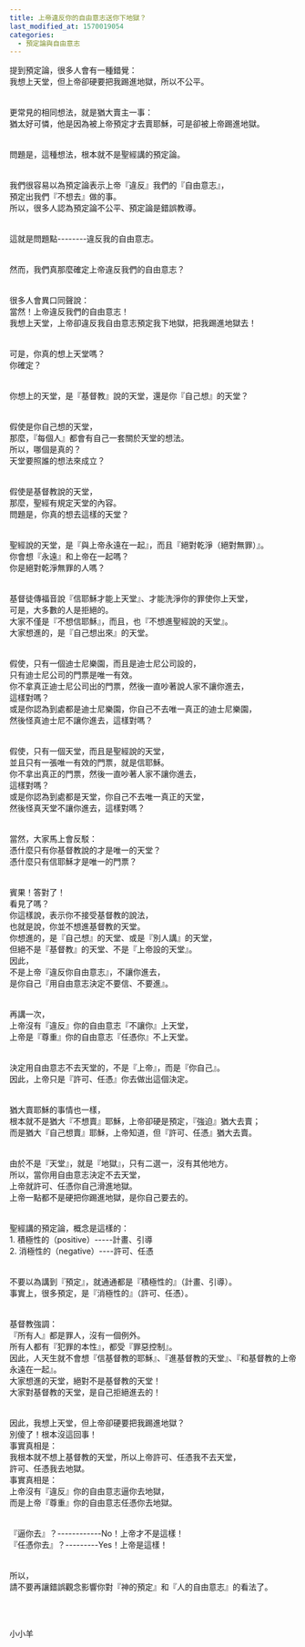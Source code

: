 ```yaml
---
title: 上帝違反你的自由意志送你下地獄？
last_modified_at: 1570019054
categories:
  - 預定論與自由意志
---
```


<div>提到預定論，很多人會有一種錯覺：</div>

<div>我想上天堂，但上帝卻硬要把我踢進地獄，所以不公平。</div>

<div>&nbsp;</div>

<div>&nbsp;</div>

<div>更常見的相同想法，就是猶大賣主一事：</div>

<div>猶太好可憐，他是因為被上帝預定才去賣耶穌，可是卻被上帝踢進地獄。</div>

<div>&nbsp;</div>

<div>&nbsp;</div>

<div>問題是，這種想法，根本就不是聖經講的預定論。</div>

<div>&nbsp;</div>

<div>&nbsp;</div>

<div>我們很容易以為預定論表示上帝『違反』我們的『自由意志』，</div>

<div>預定出我們『不想去』做的事。</div>

<div>所以，很多人認為預定論不公平、預定論是錯誤教導。</div>

<div>&nbsp;</div>

<div>&nbsp;</div>

<div>這就是問題點--------違反我的自由意志。</div>

<div>&nbsp;</div>

<div>&nbsp;</div>

<div>然而，我們真那麼確定上帝違反我們的自由意志？</div>

<div>&nbsp;</div>

<div>&nbsp;</div>

<div>很多人會異口同聲說：</div>

<div>當然！上帝違反我們的自由意志！</div>

<div>我想上天堂，上帝卻違反我自由意志預定我下地獄，把我踢進地獄去！</div>

<div>&nbsp;</div>

<div>&nbsp;</div>

<div>可是，你真的想上天堂嗎？</div>

<div>你確定？</div>

<div>&nbsp;</div>

<div>&nbsp;</div>

<div>你想上的天堂，是『基督教』說的天堂，還是你『自己想』的天堂？</div>

<div>&nbsp;</div>

<div>&nbsp;</div>

<div>假使是你自己想的天堂，</div>

<div>那麼，『每個人』都會有自己一套關於天堂的想法。</div>

<div>所以，哪個是真的？</div>

<div>天堂要照誰的想法來成立？</div>

<div>&nbsp;</div>

<div>&nbsp;</div>

<div>假使是基督教說的天堂，</div>

<div>那麼，聖經有規定天堂的內容。</div>

<div>問題是，你真的想去這樣的天堂？</div>

<div>&nbsp;</div>

<div>&nbsp;</div>

<div>聖經說的天堂，是『與上帝永遠在一起』，而且『絕對乾淨（絕對無罪）』。</div>

<div>你會想『永遠』和上帝在一起嗎？</div>

<div>你是絕對乾淨無罪的人嗎？</div>

<div>&nbsp;</div>

<div>&nbsp;</div>

<div>基督徒傳福音說『信耶穌才能上天堂』、才能洗淨你的罪使你上天堂，</div>

<div>可是，大多數的人是拒絕的。</div>

<div>大家不僅是『不想信耶穌』，而且，也『不想進聖經說的天堂』。</div>

<div>大家想進的，是『自己想出來』的天堂。</div>

<div>&nbsp;</div>

<div>&nbsp;</div>

<div>假使，只有一個迪士尼樂園，而且是迪士尼公司設的，</div>

<div>只有迪士尼公司的門票是唯一有效。</div>

<div>你不拿真正迪士尼公司出的門票，然後一直吵著說人家不讓你進去，</div>

<div>這樣對嗎？</div>

<div>或是你認為到處都是迪士尼樂園，你自己不去唯一真正的迪士尼樂園，</div>

<div>然後怪真迪士尼不讓你進去，這樣對嗎？</div>

<div>&nbsp;</div>

<div>&nbsp;</div>

<div>假使，只有一個天堂，而且是聖經說的天堂，</div>

<div>並且只有一張唯一有效的門票，就是信耶穌。</div>

<div>你不拿出真正的門票，然後一直吵著人家不讓你進去，</div>

<div>這樣對嗎？</div>

<div>或是你認為到處都是天堂，你自己不去唯一真正的天堂，</div>

<div>然後怪真天堂不讓你進去，這樣對嗎？</div>

<div>&nbsp;</div>

<div>&nbsp;</div>

<div>當然，大家馬上會反駁：</div>

<div>憑什麼只有你基督教說的才是唯一的天堂？</div>

<div>憑什麼只有信耶穌才是唯一的門票？</div>

<div>&nbsp;</div>

<div>&nbsp;</div>

<div>賓果！答對了！</div>

<div>看見了嗎？</div>

<div>你這樣說，表示你不接受基督教的說法，</div>

<div>也就是說，你並不想進基督教的天堂。</div>

<div>你想進的，是『自己想』的天堂、或是『別人講』的天堂，</div>

<div>但絕不是『基督教』的天堂、不是『上帝設的天堂』。</div>

<div>因此，</div>

<div>不是上帝『違反你自由意志』，不讓你進去，</div>

<div>是你自己『用自由意志決定不要信、不要進』。</div>

<div>&nbsp;</div>

<div>&nbsp;</div>

<div>再講一次，</div>

<div>上帝沒有『違反』你的自由意志『不讓你』上天堂，</div>

<div>上帝是『尊重』你的自由意志『任憑你』不上天堂。</div>

<div>&nbsp;</div>

<div>&nbsp;</div>

<div>決定用自由意志不去天堂的，不是『上帝』，而是『你自己』。</div>

<div>因此，上帝只是『許可、任憑』你去做出這個決定。</div>

<div>&nbsp;</div>

<div>&nbsp;</div>

<div>猶大賣耶穌的事情也一樣，</div>

<div>根本就不是猶大『不想賣』耶穌，上帝卻硬是預定，『強迫』猶大去賣；</div>

<div>而是猶大『自己想賣』耶穌，上帝知道，但『許可、任憑』猶大去賣。</div>

<div>&nbsp;</div>

<div>&nbsp;</div>

<div>由於不是『天堂』，就是『地獄』，只有二選一，沒有其他地方。</div>

<div>所以，當你用自由意志決定不去天堂，</div>

<div>上帝就許可、任憑你自己滑進地獄。</div>

<div>上帝一點都不是硬把你踢進地獄，是你自己要去的。</div>

<div>&nbsp;</div>

<div>&nbsp;</div>

<div>聖經講的預定論，概念是這樣的：</div>

<div>1.<span style="white-space:pre"> </span>積極性的（positive）-----計畫、引導</div>

<div>2.<span style="white-space:pre"> </span>消極性的（negative）----許可、任憑</div>

<div>&nbsp;</div>

<div>&nbsp;</div>

<div>不要以為講到『預定』，就通通都是『積極性的』（計畫、引導）。</div>

<div>事實上，很多預定，是『消極性的』（許可、任憑）。</div>

<div>&nbsp;</div>

<div>&nbsp;</div>

<div>基督教強調：</div>

<div>『所有人』都是罪人，沒有一個例外。</div>

<div>所有人都有『犯罪的本性』，都受『罪惡控制』。</div>

<div>因此，人天生就不會想『信基督教的耶穌』、『進基督教的天堂』、『和基督教的上帝永遠在一起』。</div>

<div>大家想進的天堂，絕對不是基督教的天堂！</div>

<div>大家對基督教的天堂，是自己拒絕進去的！</div>

<div>&nbsp;</div>

<div>&nbsp;</div>

<div>因此，我想上天堂，但上帝卻硬要把我踢進地獄？</div>

<div>別傻了！根本沒這回事！</div>

<div>事實真相是：</div>

<div>我根本就不想上基督教的天堂，所以上帝許可、任憑我不去天堂，</div>

<div>許可、任憑我去地獄。</div>

<div>事實真相是：</div>

<div>上帝沒有『違反』你的自由意志逼你去地獄，</div>

<div>而是上帝『尊重』你的自由意志任憑你去地獄。</div>

<div>&nbsp;</div>

<div>&nbsp;</div>

<div>『逼你去』？------------No！上帝才不是這樣！</div>

<div>『任憑你去』？---------Yes！上帝是這樣！</div>

<div>&nbsp;</div>

<div>&nbsp;</div>

<div>所以，</div>

<div>請不要再讓錯誤觀念影響你對『神的預定』和『人的自由意志』的看法了。</div>

<div>&nbsp;</div>

<p>&nbsp;</p>

<p>小小羊</p>


